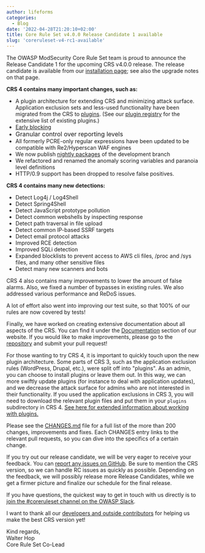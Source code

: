 ```yaml
---
author: lifeforms
categories:
  - Blog
date: '2022-04-28T21:20:10+02:00'
title: Core Rule Set v4.0.0 Release Candidate 1 available
slug: 'coreruleset-v4-rc1-available'
---
```



The OWASP ModSecurity Core Rule Set team is proud to announce the Release Candidate 1 for the upcoming CRS v4.0.0 release. The release candidate is available from our [installation page](https://coreruleset.org/installation/); see also the upgrade notes on that page.

**CRS 4 contains many important changes, such as:**

- A plugin architecture for extending CRS and minimizing attack surface. Application exclusion sets and less-used functionality have been migrated from the CRS to [plugins](https://coreruleset.org/docs/concepts/plugins/). (See our [plugin registry](https://github.com/coreruleset/plugin-registry) for the extensive list of existing plugins.)
- [Early blocking](https://coreruleset.org/20220302/the-case-for-early-blocking/)
- <span style="color: var(--ast-global-color-3); font-size: 1rem;">Granular control over reporting levels</span>
- All formerly PCRE-only regular expressions have been updated to be compatible with Re2/Hyperscan WAF engines
- We now publish [nightly packages](https://github.com/coreruleset/coreruleset/releases) of the development branch
- We refactored and renamed the anomaly scoring variables and paranoia level definitions
- HTTP/0.9 support has been dropped to resolve false positives.

**CRS 4 contains many new detections:**

- Detect Log4j / Log4Shell
- Detect Spring4Shell
- Detect JavaScript prototype pollution
- Detect common webshells by inspecting response
- Detect path traversal in file upload
- Detect common IP-based SSRF targets
- Detect email protocol attacks
- Improved RCE detection
- Improved SQLi detection
- Expanded blocklists to prevent access to AWS cli files, /proc and /sys files, and many other sensitive files
- Detect many new scanners and bots

CRS 4 also contains many improvements to lower the amount of false alarms. Also, we fixed a number of bypasses in existing rules. We also addressed various performance and ReDoS issues.

A lot of effort also went into improving our test suite, so that 100% of our rules are now covered by tests!

Finally, we have worked on creating extensive documentation about all aspects of the CRS. You can find it under the [Documentation](https://coreruleset.org/docs/) section of our website. If you would like to make improvements, please go to the [repository](https://github.com/coreruleset/documentation/) and submit your pull request!

For those wanting to try CRS 4, it is important to quickly touch upon the new plugin architecture. Some parts of CRS 3, such as the application exclusion rules (WordPress, Drupal, etc.), were split off into "plugins". As an admin, you can choose to install plugins or leave them out. In this way, we can more swiftly update plugins (for instance to deal with application updates), and we decrease the attack surface for admins who are not interested in their functionality. If you used the application exclusions in CRS 3, you will need to download the relevant plugin files and put them in your `plugins` subdirectory in CRS 4. [See here for extended information about working with plugins.](https://coreruleset.org/docs/configuring/plugins/)

Please see the [CHANGES.md](https://github.com/coreruleset/coreruleset/blob/v4.0/dev/CHANGES.md) file for a full list of the more than 200 changes, improvements and fixes. Each CHANGES entry links to the relevant pull requests, so you can dive into the specifics of a certain change.

If you try out our release candidate, we will be very eager to receive your feedback. You can [report any issues on GitHub](https://github.com/coreruleset/coreruleset/issues/new/choose). Be sure to mention the CRS version, so we can handle RC issues as quickly as possible. Depending on the feedback, we will possibly release more Release Candidates, while we get a firmer picture and finalize our schedule for the final release.

If you have questions, the quickest way to get in touch with us directly is to [join the #coreruleset channel on the OWASP Slack](https://coreruleset.org/20181003/owasp-crs-slack/).

I want to thank all our [developers and outside contributors](https://github.com/coreruleset/coreruleset/blob/v4.0/main/CONTRIBUTORS.md) for helping us make the best CRS version yet!

Kind regards,  
Walter Hop  
Core Rule Set Co-Lead
